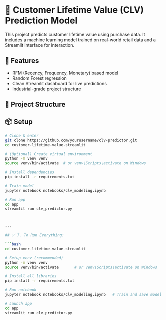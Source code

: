 # 🧠 Customer Lifetime Value (CLV) Prediction Model

This project predicts customer lifetime value using purchase data. It includes a machine learning model trained on real-world retail data and a Streamlit interface for interaction.

## 🚀 Features

- RFM (Recency, Frequency, Monetary) based model
- Random Forest regression
- Clean Streamlit dashboard for live predictions
- Industrial-grade project structure

## 📁 Project Structure



## 📦 Setup

```bash
# Clone & enter
git clone https://github.com/yourusername/clv-predictor.git
cd customer-lifetime-value-streamlit

# (Optional) Create virtual environment
python -m venv venv
source venv/bin/activate  # or venv\Scripts\activate on Windows

# Install dependencies
pip install -r requirements.txt

# Train model
jupyter notebook notebooks/clv_modeling.ipynb

# Run app
cd app
streamlit run clv_predictor.py



---

## ✅ 7. To Run Everything:

```bash
cd customer-lifetime-value-streamlit

# Setup venv (recommended)
python -m venv venv
source venv/bin/activate       # or venv\Scripts\activate on Windows

# Install all libraries
pip install -r requirements.txt

# Run notebook
jupyter notebook notebooks/clv_modeling.ipynb   # Train and save model

# Launch app
cd app
streamlit run clv_predictor.py

